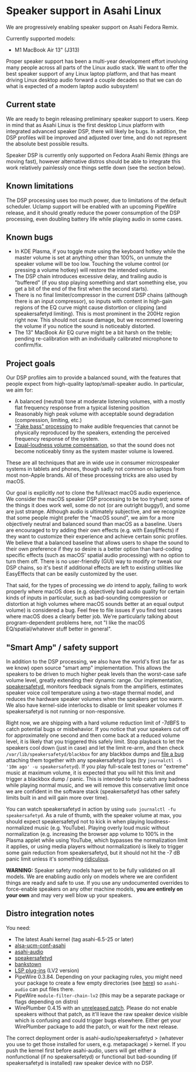 # Speaker support in Asahi Linux

We are progressively enabling speaker support on Asahi Fedora Remix.

Currently supported models:

* M1 MacBook Air 13" (J313)

Proper speaker support has been a multi-year development effort involving many people across all parts of the Linux audio stack. We want to offer the best speaker support of any Linux laptop platform, and that has meant driving Linux desktop audio forward a couple decades so that we can do what is expected of a modern laptop audio subsystem!

## Current state

We are ready to begin releasing preliminary speaker support to users. Keep in mind that as Asahi Linux is the first desktop Linux platform with integrated advanced speaker DSP, there will likely be bugs. In addition, the DSP profiles will be improved and adjusted over time, and do not represent the absolute best possible results.

Speaker DSP is currently only supported on Fedora Asahi Remix (things are moving fast), however alternative distros should be able to integrate this work relatively painlessly once things settle down (see the section below).

## Known limitations

The DSP processing uses too much power, due to limitations of the default scheduler. Uclamp support will be enabled with an upcoming PipeWire release, and it should greatly reduce the power consumption of the DSP processing, even doubling battery life while playing audio in some cases.

## Known bugs

* In KDE Plasma, if you toggle mute using the keyboard hotkey while the master volume is set at anything other than 100%, on unmute the speaker volume will be too low. Touching the volume control (or pressing a volume hotkey) will restore the intended volume.
* The DSP chain introduces excessive delay, and trailing audio is "buffered" (if you stop playing something and start something else, you get a bit of the end of the first when the second starts).
* There is no final limiter/compressor in the current DSP chains (although there is an input compressor), so inputs with content in high-gain regions of the EQ curve might cause distortion or clipping (and speakersafetyd limiting). This is most prominent in the 200Hz region right now. This should not cause damage, but we recommed lowering the volume if you notice the sound is noticeably distorted.
* The 13" MacBook Air EQ curve might be a bit harsh on the treble; pending re-calibration with an individually calibrated microphone to confirm/fix.

## Project goals

Our DSP profiles aim to provide a balanced sound, with the features that people expect from high-quality laptop/small-speaker audio. In particular, we aim for:

- A balanced (neutral) tone at moderate listening volumes, with a mostly flat frequency response from a typical listening position
- Reasonably high peak volume with acceptable sound degradation (compression, limiting, etc.)
- ["Fake bass" processing](https://en.wikipedia.org/wiki/Missing_fundamental#Audio_processing_applications) to make audible frequencies that cannot be physically reproduced by the speakers, extending the perceived frequency response of the system. 
- [Equal-loudness volume compensation](https://en.wikipedia.org/wiki/Equal-loudness_contour), so that the sound does not become noticeably tinny as the system master volume is lowered.

These are all techniques that are in wide use in consumer microspeaker systems in tablets and phones, though sadly not common on laptops from most non-Apple brands. All of these processing tricks are also used by macOS.

Our goal is explicitly *not* to clone the full/exact macOS audio experience. We consider the macOS speaker DSP processing to be too tryhard; some of the things it does work well, some do not (or are outright buggy!), and some are just strange. Although audio is ultimately subjective, and we recognize that some people might prefer the "macOS sound", we aim for a more objectively neutral and balanced sound than macOS as a baseline. Users are encouraged to try adding their own effects (e.g. with EasyEffects) if they want to customize their experience and achieve certain sonic profiles. We believe that a balanced baseline that allows users to shape the sound to their own preference if they so desire is a better option than hard-coding specific effects (such as macOS' spatial audio processing) with no option to turn them off. There is no user-friendly (GUI) way to modify or tweak our DSP chains, so it's best if additional effects are left to existing utilities like EasyEffects that can be easily customized by the user.

That said, for the types of processing we *do* intend to apply, failing to work properly where macOS does (e.g. objectively bad audio quality for certain kinds of inputs in particular, such as bad-sounding compression or distortion at high volumes where macOS sounds better at an equal output volume) is considered a bug. Feel free to file issues if you find test cases where macOS does a clearly better job. We're particularly talking about program-dependent problems here, not "I like the macOS EQ/spatial/whatever stuff better in general".

## "Smart Amp" / safety support

In addition to the DSP processing, we also have the world's first (as far as we know) open source "smart amp" implementation. This allows the speakers to be driven to much higher peak levels than the worst-case safe volume level, greatly extending their dynamic range. Our implementation, [speakersafetyd](https://github.com/AsahiLinux/speakersafetyd), monitors feedback signals from the amplifiers, estimates speaker voice coil temperature using a two-stage thermal model, and reduces the hardware speaker volumes when the speakers get too warm. We also have kernel-side interlocks to disable or limit speaker volumes if speakersafetyd is not running or non-responsive.

Right now, we are shipping with a hard volume reduction limit of -7dBFS to catch potential bugs or misbehavior. If you notice that your speakers cut off for approximately one second and then come back at a reduced volume level, it is likely that you triggered this safely limit. Stop playback to let the speakers cool down (just in case) and let the limit re-arm, and then check `/var/lib/speakersafetyd/blackbox` for any blackbox dumps and [file a bug]() attaching them together with any speakersafetyd logs (try `journalctl -S '10m ago' -u speakersafetyd`). If you play full-scale test tones or "extreme" music at maximum volume, it is expected that you will hit this limit and trigger a blackbox dump / panic. This is intended to help catch any badness while playing normal music, and we will remove this conservative limit once we are confident in the software stack (speakersafetyd has other safety limits built in and will gain more over time).

You can watch speakersafetyd in action by using `sudo journalctl -fu speakersafetyd`. As a rule of thumb, with the speaker volume at max, you should expect speakersafetyd not to kick in when playing loudness-normalized music (e.g. YouTube). Playing overly loud music without normalization (e.g. increasing the browser app volume to 100% in the Plasma applet while using YouTube, which bypasses the normalization limit it applies, or using media players without normalization) is likely to trigger some gain reduction from speakersafetyd, but it should not hit the -7 dB panic limit unless it's something [ridiculous](https://open.spotify.com/album/6uvGw7zcCyMzYKKqXp9D3z).

**WARNING:** Speaker safety models have yet to be fully validated on all models. We are enabling audio only on models where we are confident things are ready and safe to use. If you use any undocumented overrides to force-enable speakers on any other machine models, **you are entirely on your own** and may very well blow up your speakers.

## Distro integration notes

You need:
- The latest Asahi kernel (tag asahi-6.5-25 or later)
- [alsa-ucm-conf-asahi](https://github.com/AsahiLinux/alsa-ucm-conf-asahi)
- [asahi-audio](https://github.com/asahilinux/asahi-audio)
- [speakersafetyd](https://github.com/asahilinux/speakersafetyd)
- [bankstown](https://github.com/chadmed/bankstown/)
- [LSP plug-ins](https://lsp-plug.in/) (LV2 version)
- PipeWire 0.3.84. Depending on your packaging rules, you might need your package to create a few empty directories (see [here](https://src.fedoraproject.org/rpms/pipewire/commits/rawhide)) so `asahi-audio` can put files there.
- PipeWire `module-filter-chain-lv2` (this may be a separate package or flags depending on distro)
- WirePlumber 0.4.15 with an [unreleased patch](https://gitlab.freedesktop.org/pipewire/wireplumber/-/merge_requests/558). Please do not enable speakers without that patch, as it'll leave the raw speaker device visible which is confusing and could trigger bugs elsewhere. Either get your WirePlumber package to add the patch, or wait for the next release.

The correct deployment order is asahi-audio/speakersafetyd > (whatever you use to get those installed for users, e.g. metapackage) > kernel. If you push the kernel first before asahi-audio, users will get either a nonfunctional (if no speakersafetyd) or functional but bad-sounding (if speakersafetyd is installed) raw speaker device with no DSP. 
